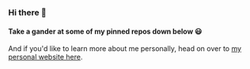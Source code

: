 ### Hi there 👋

#### Take a gander at some of my pinned repos down below 😃

And if you'd like to learn more about me personally, head on over to <a href="https://zanaaziz.com" target="_blank">my personal website here</a>.